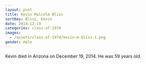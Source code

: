 ```yaml
---
layout: post
title: Kevin Malcolm Bliss
sortKey: Bliss, Kevin
date: 2014-12-19
categories: class-of-1974
images:
  - /assets/class-of-1974/kevin-m-bliss-1.png
gender: male
---
```

Kevin died in Arizona on December 19, 2014. He was 59 years old.
